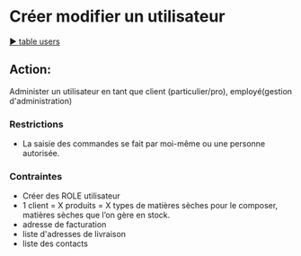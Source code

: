 # Créer modifier un utilisateur

[▶ table users](../tables/Users/user.md)

## Action:

Administer un utilisateur en tant que client (particulier/pro), employé(gestion d'administration)

### Restrictions

- La saisie des commandes se fait par moi-même ou une personne autorisée.

### Contraintes

- Créer des ROLE utilisateur
- 1 client = X produits = X types de matières sèches pour le composer, matières sèches que l’on gère 
 en stock.
- adresse de facturation 
- liste d'adresses de livraison 
- liste des contacts